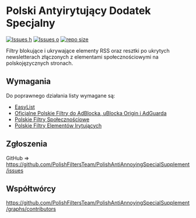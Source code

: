 # Polski Antyirytujący Dodatek Specjalny

[![Issues h](https://isitmaintained.com/badge/resolution/PolishFiltersTeam/PolishAntiAnnoyingSpecialSupplement.svg)](https://github.com/PolishFiltersTeam/PolishAntiAnnoyingSpecialSupplement/issues)
[![Issues o](https://img.shields.io/github/issues/PolishFiltersTeam/PolishAntiAnnoyingSpecialSupplement.svg?colorB=23b69a)](https://github.com/PolishFiltersTeam/PolishAntiAnnoyingSpecialSupplement/issues)
[![repo size](https://img.shields.io/github/repo-size/PolishFiltersTeam/PolishAntiAnnoyingSpecialSupplement?colorB=23b69a)](https://github.com/PolishFiltersTeam/PolishAntiAnnoyingSpecialSupplement)


Filtry blokujące i ukrywające elementy RSS oraz resztki po ukrytych newsletterach złączonych z elementami społecznościowymi na polskojęzycznych stronach.

## Wymagania
Do poprawnego działania listy wymagane są:
* [EasyList](https://subscribe.adblockplus.org/?location=https://easylist.to/easylist/easylist.txt&title=EasyList)
* [Oficjalne Polskie Filtry do AdBlocka, uBlocka Origin i AdGuarda](https://subscribe.adblockplus.org/?location=https://raw.githubusercontent.com/MajkiIT/polish-ads-filter/master/polish-adblock-filters/adblock.txt&title=Officjalne%20Polskie%20Filtry%20do%20AdBlocka,%20uBlocka%20Origin%20i%20AdGuarda)
* [Polskie Filtry Społecznościowe](https://subscribe.adblockplus.org/?location=https://raw.githubusercontent.com/MajkiIT/polish-ads-filter/master/adblock_social_filters/adblock_social_list.txt&title=Polskie%20Filtry%20Spo%C5%82eczno%C5%9Bciowe)
* [Polskie Filtry Elementów Irytujących](https://subscribe.adblockplus.org/?location=https://raw.githubusercontent.com/PolishFiltersTeam/PolishAnnoyanceFilters/master/PPB.txt&title=PFEI)


## Zgłoszenia

GitHub => https://github.com/PolishFiltersTeam/PolishAntiAnnoyingSpecialSupplement/issues

## Współtwórcy

https://github.com/PolishFiltersTeam/PolishAntiAnnoyingSpecialSupplement/graphs/contributors

